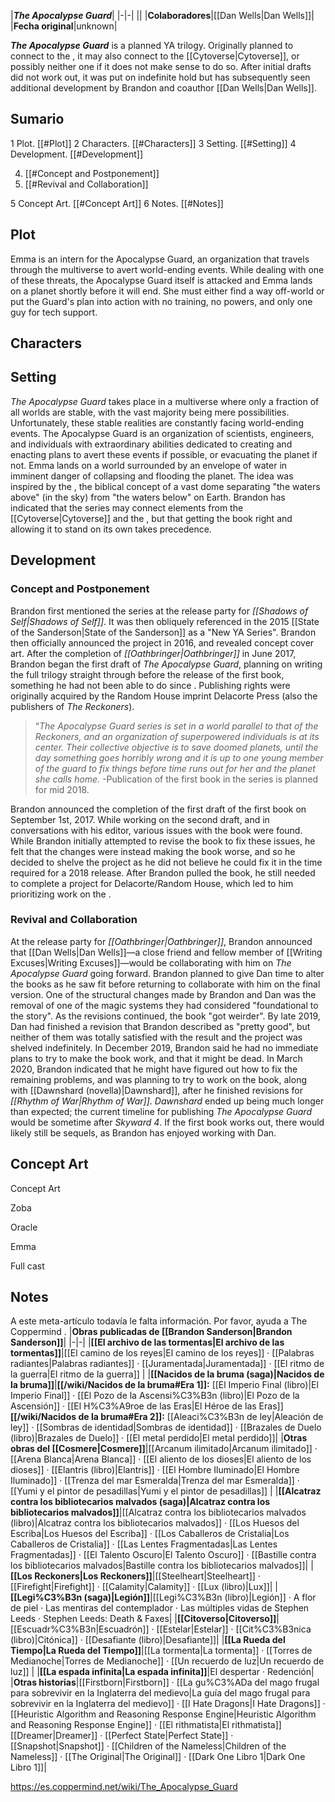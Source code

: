 |***The Apocalypse Guard***|
|-|-|
||
|**Colaboradores**|[[Dan Wells\|Dan Wells]]|
|**Fecha original**|unknown|

***The Apocalypse Guard*** is a planned YA trilogy. Originally planned to connect to the , it may also connect to the [[Cytoverse\|Cytoverse]], or possibly neither one if it does not make sense to do so. After initial drafts did not work out, it was put on indefinite hold but has subsequently seen additional development by Brandon and coauthor [[Dan Wells\|Dan Wells]].

## Sumario

1 Plot. [[#Plot]] 
2 Characters. [[#Characters]] 
3 Setting. [[#Setting]] 
4 Development. [[#Development]] 

4. [[#Concept and Postponement]] 
4. [[#Revival and Collaboration]] 


5 Concept Art. [[#Concept Art]] 
6 Notes. [[#Notes]] 


## Plot
Emma is an intern for the Apocalypse Guard, an organization that travels through the multiverse to avert world-ending events. While dealing with one of these threats, the Apocalypse Guard itself is attacked and Emma lands on a planet shortly before it will end. She must either find a way off-world or put the Guard's plan into action with no training, no powers, and only one guy for tech support.

## Characters



## Setting
*The Apocalypse Guard* takes place in a multiverse where only a fraction of all worlds are stable, with the vast majority being mere possibilities. Unfortunately, these stable realities are constantly facing world-ending events. The Apocalypse Guard is an organization of scientists, engineers, and individuals with extraordinary abilities dedicated to creating and enacting plans to avert these events if possible, or evacuating the planet if not.
Emma lands on a world surrounded by an envelope of water in imminent danger of collapsing and flooding the planet. The idea was inspired by the , the biblical concept of a vast dome separating "the waters above" (in the sky) from "the waters below" on Earth.
Brandon has indicated that the series may connect elements from the [[Cytoverse\|Cytoverse]] and the , but that getting the book right and allowing it to stand on its own takes precedence.

## Development
### Concept and Postponement
Brandon first mentioned the series at the release party for *[[Shadows of Self\|Shadows of Self]]*. It was then obliquely referenced in the 2015 [[State of the Sanderson\|State of the Sanderson]] as a "New YA Series". Brandon then officially announced the project in 2016, and revealed concept cover art. After the completion of *[[Oathbringer\|Oathbringer]]* in June 2017, Brandon began the first draft of *The Apocalypse Guard*, planning on writing the full trilogy straight through before the release of the first book, something he had not been able to do since .
Publishing rights were originally acquired by the Random House imprint Delacorte Press (also the publishers of *The Reckoners*).

>“*The Apocalypse Guard series is set in a world parallel to that of the Reckoners, and an organization of superpowered individuals is at its center. Their collective objective is to save doomed planets, until the day something goes horribly wrong and it is up to one young member of the guard to fix things before time runs out for her and the planet she calls home.*
\-Publication of the first book in the series is planned for mid 2018.


Brandon announced the completion of the first draft of the first book on September 1st, 2017. While working on the second draft, and in conversations with his editor, various issues with the book were found. While Brandon initially attempted to revise the book to fix these issues, he felt that the changes were instead making the book worse, and so he decided to shelve the project as he did not believe he could fix it in the time required for a 2018 release. After Brandon pulled the book, he still needed to complete a project for Delacorte/Random House, which led to him prioritizing work on the .

### Revival and Collaboration
At the release party for *[[Oathbringer\|Oathbringer]]*, Brandon announced that [[Dan Wells\|Dan Wells]]—a close friend and fellow member of [[Writing Excuses\|Writing Excuses]]—would be collaborating with him on *The Apocalypse Guard* going forward. Brandon planned to give Dan time to alter the books as he saw fit before returning to collaborate with him on the final version. One of the structural changes made by Brandon and Dan was the removal of one of the magic systems they had considered "foundational to the story". As the revisions continued, the book "got weirder". By late 2019, Dan had finished a revision that Brandon described as "pretty good", but neither of them was totally satisfied with the result and the project was shelved indefinitely. In December 2019, Brandon said he had no immediate plans to try to make the book work, and that it might be dead.
In March 2020, Brandon indicated that he might have figured out how to fix the remaining problems, and was planning to try to work on the book, along with [[Dawnshard (novella)\|Dawnshard]], after he finished revisions for *[[Rhythm of War\|Rhythm of War]]*. *Dawnshard* ended up being much longer than expected; the current timeline for publishing *The Apocalypse Guard* would be sometime after *Skyward 4*.
If the first book works out, there would likely still be sequels, as Brandon has enjoyed working with Dan.

## Concept Art

Concept Art



Zoba





Oracle





Emma





Full cast



## Notes

A este meta-artículo todavía le falta información. Por favor, ayuda a The Coppermind .
|**Obras publicadas de [[Brandon Sanderson\|Brandon Sanderson]]**|
|-|-|
|**[[El archivo de las tormentas\|El archivo de las tormentas]]**|[[El camino de los reyes\|El camino de los reyes]] · [[Palabras radiantes\|Palabras radiantes]] · [[Juramentada\|Juramentada]] · [[El ritmo de la guerra\|El ritmo de la guerra]] |
|**[[Nacidos de la bruma (saga)\|Nacidos de la bruma]]**|**[[/wiki/Nacidos de la bruma#Era 1]]:** [[El Imperio Final (libro)\|El Imperio Final]] · [[El Pozo de la Ascensi%C3%B3n (libro)\|El Pozo de la Ascensión]] · [[El H%C3%A9roe de las Eras\|El Héroe de las Eras]] **[[/wiki/Nacidos de la bruma#Era 2]]:** [[Aleaci%C3%B3n de ley\|Aleación de ley]] · [[Sombras de identidad\|Sombras de identidad]] · [[Brazales de Duelo (libro)\|Brazales de Duelo]] · [[El metal perdido\|El metal perdido]]|
|**Otras obras del [[Cosmere\|Cosmere]]**|[[Arcanum ilimitado\|Arcanum ilimitado]] · [[Arena Blanca\|Arena Blanca]] · [[El aliento de los dioses\|El aliento de los dioses]] · [[Elantris (libro)\|Elantris]] · [[El Hombre Iluminado\|El Hombre Iluminado]] · [[Trenza del mar Esmeralda\|Trenza del mar Esmeralda]] · [[Yumi y el pintor de pesadillas\|Yumi y el pintor de pesadillas]] |
|**[[Alcatraz contra los bibliotecarios malvados (saga)\|Alcatraz contra los bibliotecarios malvados]]**|[[Alcatraz contra los bibliotecarios malvados (libro)\|Alcatraz contra los bibliotecarios malvados]] · [[Los Huesos del Escriba\|Los Huesos del Escriba]] · [[Los Caballeros de Cristalia\|Los Caballeros de Cristalia]] · [[Las Lentes Fragmentadas\|Las Lentes Fragmentadas]] · [[El Talento Oscuro\|El Talento Oscuro]] · [[Bastille contra los bibliotecarios malvados\|Bastille contra los bibliotecarios malvados]]|
|**[[Los Reckoners\|Los Reckoners]]**|[[Steelheart\|Steelheart]] · [[Firefight\|Firefight]] · [[Calamity\|Calamity]] · [[Lux (libro)\|Lux]]|
|**[[Legi%C3%B3n (saga)\|Legión]]**|[[Legi%C3%B3n (libro)\|Legión]] · A flor de piel · Las mentiras del contemplador · Las múltiples vidas de Stephen Leeds · Stephen Leeds: Death & Faxes|
|**[[Citoverso\|Citoverso]]**|[[Escuadr%C3%B3n\|Escuadrón]] · [[Estelar\|Estelar]] · [[Cit%C3%B3nica (libro)\|Citónica]] · [[Desafiante (libro)\|Desafiante]]|
|**[[La Rueda del Tiempo\|La Rueda del Tiempo]]**|[[La tormenta\|La tormenta]] · [[Torres de Medianoche\|Torres de Medianoche]] · [[Un recuerdo de luz\|Un recuerdo de luz]] |
|**[[La espada infinita\|La espada infinita]]**|El despertar · Redención|
|**Otras historias**|[[Firstborn\|Firstborn]] · [[La gu%C3%ADa del mago frugal para sobrevivir en la Inglaterra del medievo\|La guía del mago frugal para sobrevivir en la Inglaterra del medievo]] · [[I Hate Dragons\|I Hate Dragons]] · [[Heuristic Algorithm and Reasoning Response Engine\|Heuristic Algorithm and Reasoning Response Engine]] · [[El rithmatista\|El rithmatista]] [[Dreamer\|Dreamer]] · [[Perfect State\|Perfect State]] · [[Snapshot\|Snapshot]] · [[Children of the Nameless\|Children of the Nameless]] · [[The Original\|The Original]] · [[Dark One Libro 1\|Dark One Libro 1]]|



https://es.coppermind.net/wiki/The_Apocalypse_Guard